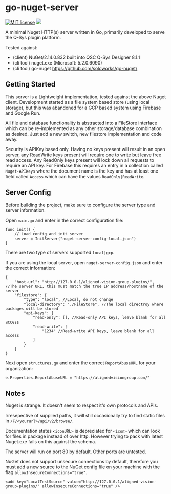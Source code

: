 # go-nuget-server

[![MIT license](https://img.shields.io/badge/License-GPLv3-blue.svg)](https://www.gnu.org/licenses/gpl-3.0.en.html)
![](https://github.com/Tyler-s-QSys-Resources/go-nuget-server/workflows/Build/badge.svg)

A minimal Nuget HTTP(s) server written in Go, primarily developed to serve the Q-Sys plugin platform.

Tested against:

- (client) NuGet/2.14.0.832 built into QSC Q-Sys Designer 8.1.1
- (cli tool) nuget.exe (Microsoft: 5.2.0.6090)
- (cli tool) go-nuget <https://github.com/soloworks/go-nuget/>

## Getting Started

This server is a Lightweight implementation, tested against the above Nuget client. Development started as a file system based store (using local storage), but this was abandoned for a GCP based system using Firebase and Google Run.

All file and database functionality is abstracted into a FileStore interface which can be re-implemented as any other storage/database combination as desired. Just add a new switch, new filestore implementation and code away.

Security is APIKey based only. Having no keys present will result in an open server, any ReadWrite keys present will require one to write but leave free read access. Any ReadOnly keys present will lock down all requests to require an API key. For Firebase this requires an entry in a collection called `Nuget-APIKeys` where the document name is the key and has at least one field called `Access` which can have the values `ReadOnly|ReadWrite`. 

## Server Config

Before building the project, make sure to configure the server type and server information.

Open `main.go` and enter in the correct configuration file:
```
func init() {
	// Load config and init server
	server = InitServer("nuget-server-config-local.json")
}
```

There are two type of servers supported `local|gcp`.

If you are using the local server, open `nuget-server-config.json` and enter the correct information:
```
{
    "host-url": "http://127.0.0.1/aligned-vision-group-plugins/", //The server URL, this must match the true IP address/hostname of the server
    "filestore": {
        "type": "local", //Local, do not change
        "local-directory": "./FileStore", //The local directroy where packages will be stored
        "api-keys": {
            "read-only": [], //Read-only API keys, leave blank for all access
            "read-write": [
                "1234" //Read-write API keys, leave blank for all access
            ]
        }
    }
}
```

Next open `structures.go` and enter the correct `ReportAbuseURL` for your organization:
```
e.Properties.ReportAbuseURL = "https://alignedvisiongroup.com/"
```

## Notes

Nuget is strange. It doesn't seem to respect it's own protocols and APIs.

Irresepective of supplied paths, it will still occasionally try to find static files in `/F/<yoururl>/api/v2/browse/`.

Documentation states `<iconURL>` is depreciated for `<icon>` which can look for files in package instead of over http. However trying to pack with latest Nuget.exe fails on this against the schema.

The server will run on port 80 by default. Other ports are untested.

NuGet does not support unsecure connections by default, therefore you must add a new source to the NuGet config file on your machine with the flag `allowInsecureConnections="true"`.
```
<add key="LocalTestSource" value="http://127.0.0.1/aligned-vision-group-plugins/" allowInsecureConnections="true" />
```
